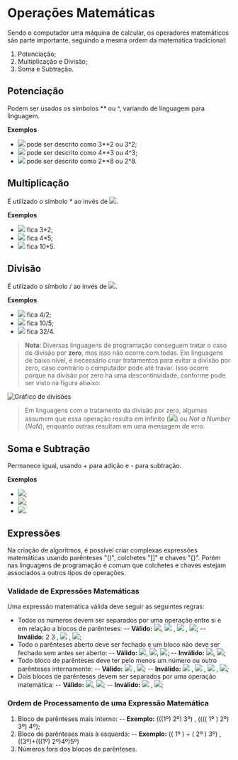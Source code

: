# Operações Matemáticas

Sendo o computador uma máquina de calcular, os operadores matemáticos são parte importante, seguindo a mesma ordem da matemática tradicional:

 1. Potenciação;
 2. Multiplicação e Divisão;
 3. Soma e Subtração.

## Potenciação

Podem ser usados os símbolos ** ou ^, variando de linguagem para linguagem.

**Exemplos**

- <img src="https://render.githubusercontent.com/render/math?math=3^2$"> pode ser descrito como 3**2 ou 3^2;
- <img src="https://render.githubusercontent.com/render/math?math=4^3"> pode ser descrito como 4**3 ou 4^3;
- <img src="https://render.githubusercontent.com/render/math?math=2^8"> pode ser descrito como 2**8 ou 2^8.

## Multiplicação

É utilizado o símbolo * ao invés de <img src="https://render.githubusercontent.com/render/math?math=\times">.

**Exemplos**

- <img src="https://render.githubusercontent.com/render/math?math=3\times2"> fica 3*2;
- <img src="https://render.githubusercontent.com/render/math?math=4\times5"> fica 4*5;
- <img src="https://render.githubusercontent.com/render/math?math=10\times5"> fica 10*5.

## Divisão

É utilizado o símbolo / ao invés de <img src="https://render.githubusercontent.com/render/math?math=\div">.

**Exemplos**

- <img src="https://render.githubusercontent.com/render/math?math=4\div2"> fica 4/2;
- <img src="https://render.githubusercontent.com/render/math?math=10\div5"> fica 10/5;
- <img src="https://render.githubusercontent.com/render/math?math=32\div4"> fica 32/4.

> **Nota**: Diversas linguagens de programação conseguem tratar o caso de divisão por **zero**, mas isso não ocorre com todas. Em linguagens de baixo nível, é necessário criar tratamentos para evitar a divisão por zero, caso contrário o computador pode até travar. 
> Isso ocorre porque na divisão por zero há uma descontinuidade, conforme pode ser visto na figura abaixo:


![Gráfico de divisões](https://upload.wikimedia.org/wikipedia/commons/4/43/Hyperbola_one_over_x.svg)

> Em linguagens com o tratamento da divisão por zero, algumas assumem que essa operação resulta em infinito (<img src="https://render.githubusercontent.com/render/math?math=\infty">) ou *Not a Number* (*NaN*), enquanto outras resultam em uma mensagem de erro.

## Soma e Subtração

Permanece igual, usando + para adição e - para subtração.

**Exemplos**

- <img src="https://render.githubusercontent.com/render/math?math=3%2B2">;
- <img src="https://render.githubusercontent.com/render/math?math=4-3">;
- <img src="https://render.githubusercontent.com/render/math?math=120-240">.

## Expressões

 Na criação de algoritmos, é possível criar complexas expressões matemáticas usando parênteses "()", colchetes "[]" e chaves "{}". Porém nas linguagens de programação é comum que colchetes e chaves  estejam associados a outros tipos de operações.

### Validade de Expressões Matemáticas

Uma expressão matemática válida deve seguir as seguintes regras:
- Todos os números devem ser separados por uma operação entre si e em relação a blocos de parênteses:
-- **Válido:** <img src="https://render.githubusercontent.com/render/math?math=2%2B3">, <img src="https://render.githubusercontent.com/render/math?math=2*3"> , <img src="https://render.githubusercontent.com/render/math?math=2%2B(3)"> , <img src="https://render.githubusercontent.com/render/math?math=(2)-1">;
-- **Inválido:** 2 3 , <img src="https://render.githubusercontent.com/render/math?math=2(3)"> , <img src="https://render.githubusercontent.com/render/math?math=(2)1">;
- Todo o parênteses aberto deve ser fechado e um bloco não deve ser fechado sem antes ser aberto:
-- **Válido:** <img src="https://render.githubusercontent.com/render/math?math=(1%2B2)">, <img src="https://render.githubusercontent.com/render/math?math=(1)">, <img src="https://render.githubusercontent.com/render/math?math=(3*2)">;
-- **Inválido:** <img src="https://render.githubusercontent.com/render/math?math=(1">, <img src="https://render.githubusercontent.com/render/math?math=2%2B1)">;
- Todo bloco de parênteses deve ter pelo menos um número ou outro parênteses internamente:
-- **Válido:** <img src="https://render.githubusercontent.com/render/math?math=(1)"> , <img src="https://render.githubusercontent.com/render/math?math=((2%2B1))">;
-- **Inválido:** <img src="https://render.githubusercontent.com/render/math?math=()"> , <img src="https://render.githubusercontent.com/render/math?math=(()"> , <img src="https://render.githubusercontent.com/render/math?math=())"> , <img src="https://render.githubusercontent.com/render/math?math=(())">;
- Dois blocos de parênteses devem ser separados por uma operação matemática:
-- **Válido:** <img src="https://render.githubusercontent.com/render/math?math=(2)*(3)">, <img src="https://render.githubusercontent.com/render/math?math=((2%2B3)%20*%20(4%2F5))%20%2B%20(5*4)">;
-- **Inválido:** <img src="https://render.githubusercontent.com/render/math?math=(2)(3)"> , <img src="https://render.githubusercontent.com/render/math?math=((2%2B3)(4%2F5))(5*4)">;

### Ordem de Processamento de uma Expressão Matemática

 1. Bloco de parênteses mais interno:
-- **Exemplo:** (((1º) 2º) 3º) , (((( 1º ) 2º) 3º) 4º);
2. Bloco de parênteses mais à esquerda:
-- **Exemplo:** (( 1º ) + ( 2º ) 3º) , ((3º)+(((1º) 2º)4º)5º)
3. Números fora dos blocos de parênteses.